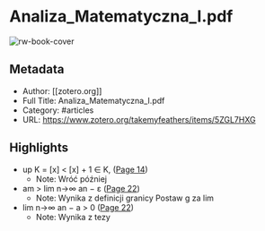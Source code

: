 # Analiza_Matematyczna_I.pdf

![rw-book-cover](https://readwise-assets.s3.amazonaws.com/static/images/article0.00998d930354.png)

## Metadata
- Author: [[zotero.org]]
- Full Title: Analiza_Matematyczna_I.pdf
- Category: #articles
- URL: https://www.zotero.org/takemyfeathers/items/5ZGL7HXG

## Highlights
- up K = [x] < [x] + 1 ∈ K, ([Page 14](zotero://open-pdf/library/items/?page=14%&annotation=JTEFLZ6J))
    - Note: Wróć później
- am > lim n→∞ an − ε ([Page 22](zotero://open-pdf/library/items/?page=22%&annotation=PTVPGRKP))
    - Note: Wynika z definicji granicy
      Postaw g za lim
- lim n→∞ an − a > 0 ([Page 22](zotero://open-pdf/library/items/?page=22%&annotation=M4C83832))
    - Note: Wynika z tezy

